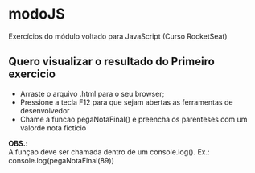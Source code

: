 # modoJS
Exercícios do módulo voltado para JavaScript (Curso RocketSeat) 

## Quero visualizar o resultado do Primeiro exercicio
  - Arraste o arquivo .html para o seu browser;
  - Pressione a tecla F12 para que sejam abertas as ferramentas de desenvolvedor 
  - Chame a funcao pegaNotaFinal() e preencha os parenteses com um valorde nota ficticio 
  <p> <strong>OBS.:</strong> <br>
  A funçao deve ser chamada dentro de um console.log(). Ex.: console.log(pegaNotaFinal(89))
  </p>
  
 
